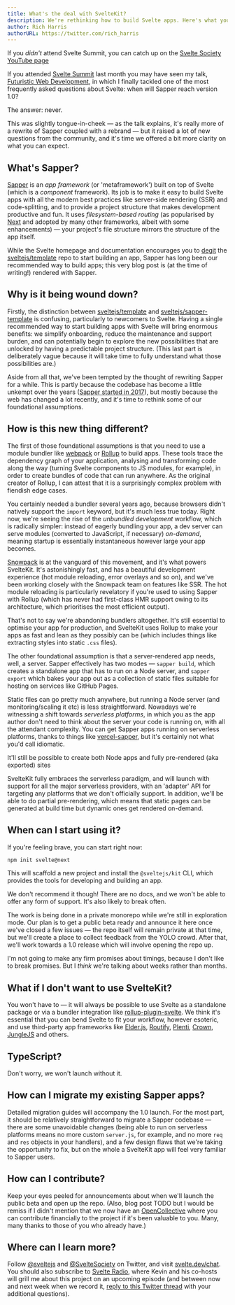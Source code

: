 ```yaml
---
title: What's the deal with SvelteKit?
description: We're rethinking how to build Svelte apps. Here's what you need to know
author: Rich Harris
authorURL: https://twitter.com/rich_harris
---
```


<aside><p>If you <em>didn't</em> attend Svelte Summit, you can catch up on the <a href="https://www.youtube.com/c/SvelteSociety/videos">Svelte Society YouTube page</a></p></aside>

If you attended [Svelte Summit](https://sveltesummit.com/) last month you may have seen my talk, [Futuristic Web Development](https://www.youtube.com/watch?v=qSfdtmcZ4d0), in which I finally tackled one of the most frequently asked questions about Svelte: when will Sapper reach version 1.0?

The answer: never.

This was slightly tongue-in-cheek — as the talk explains, it's really more of a rewrite of Sapper coupled with a rebrand — but it raised a lot of new questions from the community, and it's time we offered a bit more clarity on what you can expect.


## What's Sapper?

[Sapper](https://sapper.svelte.dev) is an *app framework* (or 'metaframework') built on top of Svelte (which is a *component* framework). Its job is to make it easy to build Svelte apps with all the modern best practices like server-side rendering (SSR) and code-splitting, and to provide a project structure that makes development productive and fun. It uses *filesystem-based routing* (as popularised by [Next](https://nextjs.org/) and adopted by many other frameworks, albeit with some enhancements) — your project's file structure mirrors the structure of the app itself.

While the Svelte homepage and documentation encourages you to [degit](https://github.com/Rich-Harris/degit) the [sveltejs/template](https://github.com/sveltejs/template) repo to start building an app, Sapper has long been our recommended way to build apps; this very blog post is (at the time of writing!) rendered with Sapper.


## Why is it being wound down?

Firstly, the distinction between [sveltejs/template](https://github.com/sveltejs/template) and [sveltejs/sapper-template](https://github.com/sveltejs/sapper-template) is confusing, particularly to newcomers to Svelte. Having a single recommended way to start building apps with Svelte will bring enormous benefits: we simplify onboarding, reduce the maintenance and support burden, and can potentially begin to explore the new possibilities that are unlocked by having a predictable project structure. (This last part is deliberately vague because it will take time to fully understand what those possibilities are.)

Aside from all that, we've been tempted by the thought of rewriting Sapper for a while. This is partly because the codebase has become a little unkempt over the years ([Sapper started in 2017](/blog/sapper-towards-the-ideal-web-app-framework)), but mostly because the web has changed a lot recently, and it's time to rethink some of our foundational assumptions.


## How is this new thing different?

The first of those foundational assumptions is that you need to use a module bundler like [webpack](https://webpack.js.org/) or [Rollup](http://rollupjs.org/) to build apps. These tools trace the dependency graph of your application, analysing and transforming code along the way (turning Svelte components to JS modules, for example), in order to create bundles of code that can run anywhere. As the original creator of Rollup, I can attest that it is a surprisingly complex problem with fiendish edge cases.

You certainly needed a bundler several years ago, because browsers didn't natively support the `import` keyword, but it's much less true today. Right now, we're seeing the rise of the *unbundled development* workflow, which is radically simpler: instead of eagerly bundling your app, a dev server can serve modules (converted to JavaScript, if necessary) *on-demand*, meaning startup is essentially instantaneous however large your app becomes.

[Snowpack](https://www.snowpack.dev/) is at the vanguard of this movement, and it's what powers SvelteKit. It's astonishingly fast, and has a beautiful development experience (hot module reloading, error overlays and so on), and we've been working closely with the Snowpack team on features like SSR. The hot module reloading is particularly revelatory if you're used to using Sapper with Rollup (which has never had first-class HMR support owing to its architecture, which prioritises the most efficient output).

That's not to say we're abandoning bundlers altogether. It's still essential to optimise your app for production, and SvelteKit uses Rollup to make your apps as fast and lean as they possibly can be (which includes things like extracting styles into static `.css` files).

The other foundational assumption is that a server-rendered app needs, well, a server. Sapper effectively has two modes — `sapper build`, which creates a standalone app that has to run on a Node server, and `sapper export` which bakes your app out as a collection of static files suitable for hosting on services like GitHub Pages.

Static files can go pretty much anywhere, but running a Node server (and monitoring/scaling it etc) is less straightforward. Nowadays we're witnessing a shift towards *serverless platforms*, in which you as the app author don't need to think about the server your code is running on, with all the attendant complexity. You can get Sapper apps running on serverless platforms, thanks to things like [vercel-sapper](https://github.com/thgh/vercel-sapper), but it's certainly not what you'd call idiomatic.

<aside><p>It'll still be possible to create both Node apps and fully pre-rendered (aka exported) sites</a></p></aside>

SvelteKit fully embraces the serverless paradigm, and will launch with support for all the major serverless providers, with an 'adapter' API for targeting any platforms that we don't officially support. In addition, we'll be able to do partial pre-rendering, which means that static pages can be generated at build time but dynamic ones get rendered on-demand.


## When can I start using it?

If you're feeling brave, you can start right now:

```bash
npm init svelte@next
```

This will scaffold a new project and install the `@sveltejs/kit` CLI, which provides the tools for developing and building an app.

We don't recommend it though! There are no docs, and we won't be able to offer any form of support. It's also likely to break often.

The work is being done in a private monorepo while we're still in exploration mode. Our plan is to get a public beta ready and announce it here once we've closed a few issues — the repo itself will remain private at that time, but we'll create a place to collect feedback from the YOLO crowd. After that, we'll work towards a 1.0 release which will involve opening the repo up.

I'm not going to make any firm promises about timings, because I don't like to break promises. But I *think* we're talking about weeks rather than months.


## What if I don't want to use SvelteKit?

You won't have to — it will always be possible to use Svelte as a standalone package or via a bundler integration like [rollup-plugin-svelte](https://github.com/sveltejs/rollup-plugin-svelte). We think it's essential that you can bend Svelte to fit your workflow, however esoteric, and use third-party app frameworks like [Elder.js](https://github.com/Elderjs/elderjs), [Routify](https://routify.dev/), [Plenti](https://plenti.co/), [Crown](https://crownframework.com/), [JungleJS](https://www.junglejs.org/) and others.


## TypeScript?

Don't worry, we won't launch without it.


## How can I migrate my existing Sapper apps?

Detailed migration guides will accompany the 1.0 launch. For the most part, it should be relatively straightforward to migrate a Sapper codebase — there are some unavoidable changes (being able to run on serverless platforms means no more custom `server.js`, for example, and no more `req` and `res` objects in your handlers), and a few design flaws that we're taking the opportunity to fix, but on the whole a SvelteKit app will feel very familiar to Sapper users.


## How can I contribute?

Keep your eyes peeled for announcements about when we'll launch the public beta and open up the repo. (Also, blog post TODO but I would be remiss if I didn't mention that we now have an [OpenCollective](https://opencollective.com/svelte) where you can contribute financially to the project if it's been valuable to you. Many, many thanks to those of you who already have.)


## Where can I learn more?

Follow [@sveltejs](https://twitter.com/sveltejs) and [@SvelteSociety](https://twitter.com/SvelteSociety) on Twitter, and visit [svelte.dev/chat](https://svelte.dev/chat). You should also subscribe to [Svelte Radio](https://www.svelteradio.com/), where Kevin and his co-hosts will grill me about this project on an upcoming episode (and between now and next week when we record it, [reply to this Twitter thread](https://twitter.com/Rich_Harris/status/1323376048571121665) with your additional questions).